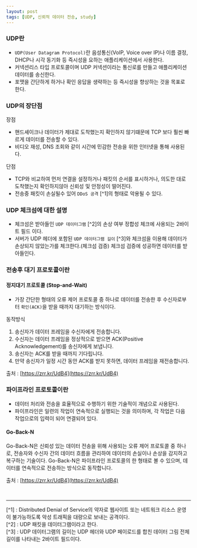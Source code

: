 ```yaml
---
layout: post
tags: [UDP, 신뢰적 데이터 전송, study]
---
```


### UDP란

- `UDP(User Datagram Protocol)`란 음성통신(VoIP, Voice over IP)나 이름 결정, DHCP나 시각 동기화 등 즉시성을 요하는 애플리케이션에서 사용한다.
- 커넥션리스 타입 프로토콜이며 UDP 커넥션이라는 통신로를 만들고 애플리케이션 데이터를 송신한다.
- 포맷을 간단하게 하거나 확인 응답을 생략하는 등 즉시성을 향상하는 것을 목표로 한다.

### UDP의 장단점

장점

- 핸드셰이크나 데이터가 제대로 도착했는지 확인하지 않기떄문에 TCP 보다 훨씬 빠르게 데이터를 전송할 수 있다.
- 비디오 재성, DNS 조회와 같이 시간에 민감한 전송을 위한 인터넷을 통해 사용된다.

단점

- TCP와 비교하여 먼저 연결을 설정하거나 패킷의 순서를 표시하거나, 의도한 대로 도착했는지 확인하지않아 신뢰성 및 안정성이 떨어진다.
- 전송중 패킷이 손실될수 있어 `DDoS 공격` [^1]의 형태로 악용될 수 있다.

### UDP 체크섬에 대한 설명

- 체크섬은 받아들인 `UDP 데이터그램` [^2]의 손상 여부 정합성 체크에 사용되는 2바이트 필드 이다.
- 서버가 UDP 헤더에 포함된 `UDP 데이터그램 길이` [^3]와 체크섬을 이용해 데이터가 손상되지 않았는가를 체크한다.(체크섬 검증) 체크섬 검증에 성공하면 데이터를 받아들인다.

### 전송후 대기 프로토콜이란

#### 정지대기 프로토콜 (Stop-and-Wait)

- 가장 간단한 형태의 오류 제어 프로토콜 중 하나로 데이터를 전송한 후 수신자로부터 `확인(ACK)`을 받을 때까지 대기하는 방식이다.

동작방식

1. 송신자가 데이터 프레임을 수신자에게 전송합니다.
2. 수신자는 데이터 프레임을 정상적으로 받으면 ACK(Positive Acknowledgement)를 송신자에게 보냅니다.
3. 송신자는 ACK를 받을 때까지 기다립니다.
4. 만약 송신자가 일정 시간 동안 ACK를 받지 못하면, 데이터 프레임을 재전송합니다.

출처 : [https://zrr.kr/UdB4](https://zrr.kr/UdB4)

### 파이프라인 프로토콜이란

- 데이터 처리와 전송을 효율적으로 수행하기 위한 기술적이 개념으로 사용된다.
- 파이프라인은 일련의 작업이 연속적으로 실행되는 것을 의미하며, 각 작업은 다음 작업으로의 입력이 되어 연결되어 있다.

#### Go-Back-N

Go-Back-N은 신뢰성 있는 데이터 전송을 위해 사용되는 오류 제어 프로토콜 중 하나로, 전송자와 수신자 간의 데이터 흐름을 관리하여 데이터의 손실이나 손상을 감지하고 복구하는 기술이다. Go-Back-N은 파이프라인 프로토콜의 한 형태로 볼 수 있으며, 데이터를 연속적으로 전송하는 방식으로 동작합니다.

출처 : [https://zrr.kr/UdB4](https://zrr.kr/UdB4)

<br>

---

[^1] : Distributed Denial of Service의 약자로 웹사이트 또는 네트워크 리소스 운영이 불가능하도록 악성 트래픽을 대량으로 보내는 공격이다. <br>
[^2] : UDP 패킷을 데이터그램이라고 한다. <br>
[^3] : UDP 데이터그램의 길이는 UDP 헤더와 UDP 페이로드를 합친 데이터 그림 전체 길이를 나타내는 2바이트 필드이다. <br>
